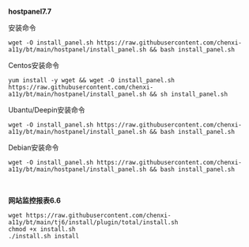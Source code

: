 **hostpanel7.7**

安装命令

```
wget -O install_panel.sh https://raw.githubusercontent.com/chenxi-a11y/bt/main/hostpanel/install_panel.sh && bash install_panel.sh
```

Centos安装命令

```
yum install -y wget && wget -O install_panel.sh https://raw.githubusercontent.com/chenxi-a11y/bt/main/hostpanel/install_panel.sh && sh install_panel.sh
```

Ubantu/Deepin安装命令

```
wget -O install_panel.sh https://raw.githubusercontent.com/chenxi-a11y/bt/main/hostpanel/install_panel.sh && bash install_panel.sh
```

Debian安装命令

```
wget -O install_panel.sh https://raw.githubusercontent.com/chenxi-a11y/bt/main/hostpanel/install_panel.sh && bash install_panel.sh
```

<br>

**网站监控报表6.6**

```
wget https://raw.githubusercontent.com/chenxi-a11y/bt/main/tj6/install/plugin/total/install.sh
chmod +x install.sh
./install.sh install
```
